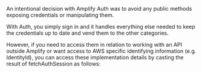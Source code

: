 An intentional decision with Amplify Auth was to avoid any public methods exposing credentials or manipulating them.  

With Auth, you simply sign in and it handles everything else needed to keep the credentials up to date and vend them to the other categories.  

However, if you need to access them in relation to working with an API outside Amplify or want access to AWS specific identifying information (e.g. IdentityId), you can access these implementation details by casting the result of fetchAuthSession as follows:

<inline-fragment platform="android" src="~/lib/auth/fragments/android/access_credentials/10_fetchAuthSession.md"></inline-fragment>
<inline-fragment platform="ios" src="~/lib/auth/fragments/ios/access_credentials/10_fetchAuthSession.md"></inline-fragment>
<inline-fragment platform="flutter" src="~/lib/auth/fragments/flutter/access_credentials/10_fetchAuthSession.md"></inline-fragment>
